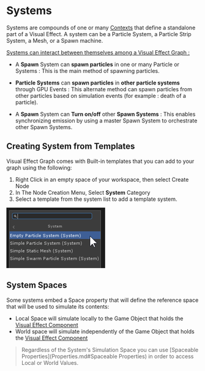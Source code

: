 # Systems

Systems are compounds of one or many  [Contexts](Contexts.md) that define a standalone part of a Visual Effect. A system can be a Particle System, a Particle Strip System, a Mesh, or a Spawn machine.

<u>Systems can interact between themselves among a Visual Effect Graph :</u> 

* A **Spawn** System can **spawn particles** in one or many Particle or Systems : This is the main method of spawning particles.

* **Particle Systems** can **spawn particles** in **other particle systems** through GPU Events : This alternate method can spawn particles from other particles based on simulation events (for example : death of a particle).

* A **Spawn** System can **Turn on/off** other **Spawn Systems** : This enables synchronizing emission by using a master Spawn System to orchestrate other Spawn Systems.

  

## Creating System from Templates

Visual Effect Graph comes with Built-in templates that you can add to your graph using the following:

1.  Right Click in an empty space of your workspace, then select Create Node
2. In The Node Creation Menu, Select **System** Category
3. Select a template from the system list to add a template system.

![](Images/SystemAddTemplate.png)

## System Spaces

Some systems embed a Space property that will define the reference space that will be used to simulate its contents:

* Local Space will simulate locally to the Game Object that holds the  [Visual Effect Component](VisualEffectComponent.md) 
* World space will simulate independently of the Game Object that holds the [Visual Effect Component](VisualEffectComponent.md) 

> Regardless of the System's Simulation Space you can use [Spaceable Properties](Properties.md#Spaceable Properties) in order to access Local or World Values.